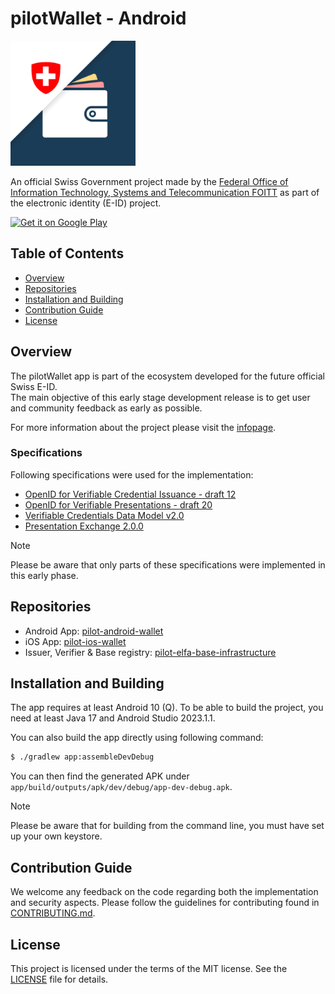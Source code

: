 # pilotWallet - Android

<div align="left">
<img src="app/src/main/ic_launcher-playstore.png" width="200" />
</div>

An official Swiss Government project made by the [Federal Office of Information Technology, Systems and Telecommunication FOITT](https://www.bit.admin.ch/)
as part of the electronic identity (E-ID) project.

<div align="left">
<a href='https://play.google.com/store/apps/details?id=ch.admin.foitt.pilotwallet' >
<img alt='Get it on Google Play' src='https://play.google.com/intl/en_us/badges/static/images/badges/en_badge_web_generic.png' width="200"/>
</a>
</div>

## Table of Contents

- [Overview](#overview)
- [Repositories](#repositories)
- [Installation and Building](#installation-and-building)
- [Contribution Guide](#contribution-guide)
- [License](#license)


## Overview

The pilotWallet app is part of the ecosystem developed for the future official Swiss E-ID.<br/>
The main objective of this early stage development release is to get user and community feedback as early as possible.<br/>

For more information about the project please visit the [infopage](https://github.com/e-id-admin/eidch-pilot-elfa-base-infrastructure?tab=readme-ov-file#project-context).

### Specifications

Following specifications were used for the implementation:

- [OpenID for Verifiable Credential Issuance - draft 12](https://openid.net/specs/openid-4-verifiable-credential-issuance-1_0-12.html)
- [OpenID for Verifiable Presentations - draft 20](https://openid.net/specs/openid-4-verifiable-presentations-1_0-20.html)
- [Verifiable Credentials Data Model v2.0](https://www.w3.org/TR/vc-data-model-2.0/)
- [Presentation Exchange 2.0.0](https://identity.foundation/presentation-exchange/spec/v2.0.0/)

> [!NOTE]
> Please be aware that only parts of these specifications were implemented in this early phase.


## Repositories

* Android App: [pilot-android-wallet](https://github.com/e-id-admin/eidch-pilot-android-wallet)
* iOS App: [pilot-ios-wallet](https://github.com/e-id-admin/eidch-pilot-ios-wallet)
* Issuer, Verifier & Base registry: [pilot-elfa-base-infrastructure](https://github.com/e-id-admin/eidch-pilot-elfa-base-infrastructure)


## Installation and Building

The app requires at least Android 10 (Q).
To be able to build the project, you need at least Java 17 and Android Studio 2023.1.1.

You can also build the app directly using following command:

```sh
$ ./gradlew app:assembleDevDebug
```

You can then find the generated APK under `app/build/outputs/apk/dev/debug/app-dev-debug.apk`.

> [!NOTE]
> Please be aware that for building from the command line, you must have set up your own keystore.

## Contribution Guide

We welcome any feedback on the code regarding both the implementation and security aspects. Please follow the guidelines for contributing found in [CONTRIBUTING.md](./CONTRIBUTING.md).

## License

This project is licensed under the terms of the MIT license. See the [LICENSE](LICENSE) file for details.
